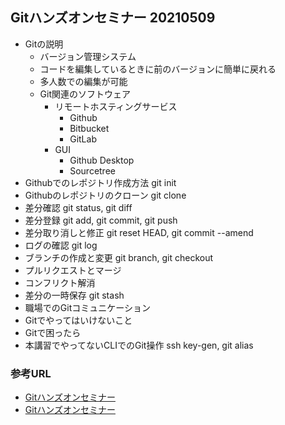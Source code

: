 ## Gitハンズオンセミナー 20210509
- Gitの説明
    - バージョン管理システム
    - コードを編集しているときに前のバージョンに簡単に戻れる
    - 多人数での編集が可能
    - Git関連のソフトウェア
        - リモートホスティングサービス
            - Github
            - Bitbucket
            - GitLab
        - GUI
            - Github Desktop
            - Sourcetree
- Githubでのレポジトリ作成方法 git init
- Githubのレポジトリのクローン git clone
- 差分確認 git status, git diff
- 差分登録 git add, git commit, git push
- 差分取り消しと修正 git reset HEAD, git commit --amend
- ログの確認 git log
- ブランチの作成と変更 git branch, git checkout
- プルリクエストとマージ
- コンフリクト解消
- 差分の一時保存 git stash
- 職場でのGitコミュニケーション
- Gitでやってはいけないこと
- Gitで困ったら
- 本講習でやってないCLIでのGit操作 ssh key-gen, git alias

### 参考URL
- [Gitハンズオンセミナー](https://connpass.com/event/210859/ "Gitハンズオンセミナー")
- [Gitハンズオンセミナー](https://connpass.com/event/210859/ "Gitハンズオンセミナー")

